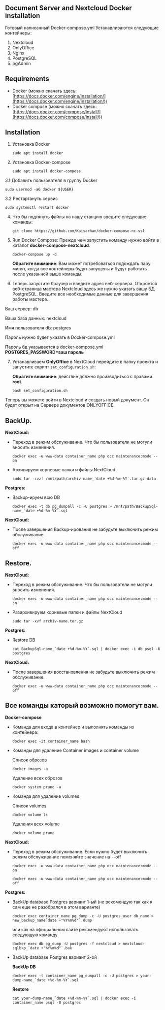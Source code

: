 ## Document Server and Nextcloud Docker installation

Готовый написанный Docker-compose.yml 
Устанавливаются следующие контейнеры: 
1) Nextcloud 
2) OnlyOffice
3) Nginx
4) PostgreSQL
5) pgAdmin



## Requirements

* Docker (можно скачать здесь: [https://docs.docker.com/engine/installation/](https://docs.docker.com/engine/installation/))
* Docker compose (можно скачать здесь: [https://docs.docker.com/compose/install/](https://docs.docker.com/compose/install/))


## Installation

1. Установка Docker
    
    ```
    sudo apt install docker
    ```
    
2. Установка Docker-compose
    ```
    sudo apt install docker-compose
    ```    
3.1 Добавить пользователя в группу Docker
    
    sudo usermod -aG docker ${USER}
    
3.2 Рестартануть сервис

    sudo systemctl restart docker

4. Что бы подтянуть файлы на нашу станцию введите следующие команды:

    ```
    git clone https://github.com/Kaisarhan/docker-compose-nc-ssl
    ```

5. Run Docker Compose:
    Прежде чем запустить команду нужно войти в каталог **docker-compose-nextcloud**.

    ```
    docker-compose up -d
    ```

    **Обратите внимание**: Вам может потребоваться подождать пару минут, когда все контейнеры будут запущены и будут работать после указанной выше команды.

3. Теперь запустите браузер и введите адрес веб-сервера. Откроется веб-страница мастера Nextcloud здесь же нужно указать вашу БД PostgreSQL. Введите все необходимые данные для завершения работы мастера.

Ваш сервер: db

Ваша база данных: nextcloud

Имя пользователя db: postgres

Пароль нужно будет указать в Docker-compose.yml

Пароль бд указывается в docker-compose.yml **POSTGRES_PASSWORD=ваш пароль**


7. Устанавливаем **OnlyOffice** в NextCloud перейдите в папку проекта и запустите скрипт `set_configuration.sh`:

    **Обратите внимание**: действие должно производиться с правами **root**.

    ```
    bash set_configuration.sh
    ```

Теперь вы можете войти в Nextcloud и создать новый документ. Он будет открыт на Сервере документов ONLYOFFICE.

## BackUp.
**NextCloud:**

* Переход в режим обслуживание. Что бы пользователи не могули вносить изменения.

    ```
    docker exec -u www-data container_name php occ maintenance:mode --on
    ```
* Архивируем корневые папки и файлы NextCloud

    ```
    sudo tar -cvzf /mnt/path/archiv-name_`date +%d-%m-%Y`.tar.gz data
    ```  
    
**Postgres:**

* Backup-ируем всю DB

    ```
    docker exec -t db pg_dumpall -c -U postgres > /mnt/path/BackupSql-name_`date +%d-%m-%Y`.sql
    ```
    
**NextCloud:** 

* После завершения Backup-ирования не забудьте выключить режим обслуживание.
    ```
    docker exec -u www-data container_name php occ maintenance:mode --off
    ```        
## Restore.
**NextCloud:**

* Переход в режим обслуживание. Что бы пользователи не могули вносить изменения.

    ```
    docker exec -u www-data container_name php occ maintenance:mode --on
    ```
* Разархивируем корневые папки и файлы NextCloud

    ```
    sudo tar -xvf archiv-name.ter.gz
    ```    
**Postgres:**

* Restore DB

    ```
    cat BackupSql-name_`date +%d-%m-%Y`.sql | docker exec -i db psql -U postgres
    ```
**NextCloud:**

* После завершения восстановления не забудьте выключить режим обслуживание.

    ```
    docker exec -u www-data container_name php occ maintenance:mode --off
    ```        
    

## Все команды каторый возможно помогут вам.

**Docker-compose**

* Команда для входа в контейнер и выполнять команды из контейнера:
    ```
   docker exec -it container_name bash
    ```
* Команды для удаление Container images и container volume
    
    Список оброзов 
    
    ```
    docker images -a
    ```
    
    Удаление всех оброзов
    ```
    docker system prune -a
    ```
* Команда для удаление volumes
    
    Список volumes
    ```
    docker volume ls
    ```
    
    Удаления всех volume
    ```
    docker volume prune
    ```
**NextCloud:**

* Переход в режим обслуживание. Если нужно будет выключить режим обслуживание поменяйте значение на --off

    ```
    docker exec -u www-data container_name php occ maintenance:mode --on
    ```
     ```
    docker exec -u www-data container_name php occ maintenance:mode --off
    ```
    
**Postgres:**

* BackUp database Postgres вариант 1-ый (не рекомендую так как я сам еще не разобрался в этом варианте)
    
    ```
    docker exec container_name pg_dump -c -U postgres_user db_name > new_backup_name`date +"%Y%m%d"`.dump
    ```
    или как на официальном сайте рекомендуют использовать следующую команду
    ```
    docker exec db pg_dump -U postgres -f nextcloud > nextcloud-sqlbkp_`date +"%Y%m%d"`.bak
    ```
* BackUp database Postgres вариант 2-ой

    **BackUp DB**
    ```
    docker exec -t container_name pg_dumpall -c -U postgres > your-dump-name_`date +%d-%m-%Y`.sql
    ```
    **Restore**
    ```
    cat your-dump-name_`date +%d-%m-%Y`.sql | docker exec -i container_name psql -U postgres
    ```
    
